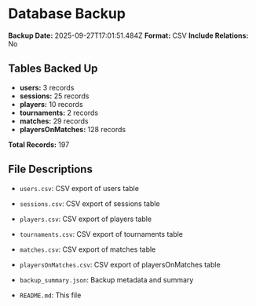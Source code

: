 # Database Backup

**Backup Date:** 2025-09-27T17:01:51.484Z
**Format:** CSV
**Include Relations:** No

## Tables Backed Up

- **users:** 3 records
- **sessions:** 25 records
- **players:** 10 records
- **tournaments:** 2 records
- **matches:** 29 records
- **playersOnMatches:** 128 records

**Total Records:** 197

## File Descriptions

- `users.csv`: CSV export of users table
- `sessions.csv`: CSV export of sessions table
- `players.csv`: CSV export of players table
- `tournaments.csv`: CSV export of tournaments table
- `matches.csv`: CSV export of matches table
- `playersOnMatches.csv`: CSV export of playersOnMatches table

- `backup_summary.json`: Backup metadata and summary
- `README.md`: This file
